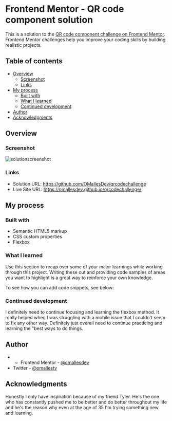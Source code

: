 # Frontend Mentor - QR code component solution

This is a solution to the [QR code component challenge on Frontend Mentor](https://www.frontendmentor.io/challenges/qr-code-component-iux_sIO_H). Frontend Mentor challenges help you improve your coding skills by building realistic projects. 

## Table of contents

- [Overview](#overview)
  - [Screenshot](#screenshot)
  - [Links](#links)
- [My process](#my-process)
  - [Built with](#built-with)
  - [What I learned](#what-i-learned)
  - [Continued development](#continued-development)
- [Author](#author)
- [Acknowledgments](#acknowledgments)


## Overview

### Screenshot

![solutionscreenshot](https://github.com/user-attachments/assets/afecafb3-5acc-45a2-a10b-56600fb52df4)


### Links

- Solution URL: https://github.com/OMallesDev/qrcodechallenge
- Live Site URL: https://omallesdev.github.io/qrcodechallenge/

## My process

### Built with

- Semantic HTML5 markup
- CSS custom properties
- Flexbox

### What I learned

Use this section to recap over some of your major learnings while working through this project. Writing these out and providing code samples of areas you want to highlight is a great way to reinforce your own knowledge.

To see how you can add code snippets, see below:

### Continued development

I definitely need to continue focusing and learning the flexbox method. It really helped when I was struggling with a mobile issue that I couldn't seem to fix any other way. Definitely just overall need to continue practicing and learning the "best ways to do things.



## Author

- - Frontend Mentor - [@omallesdev](https://www.frontendmentor.io/profile/omallesdev)
- Twitter - [@omallestv](https://www.twitter.com/omallestv)


## Acknowledgments

Honestly I only have inspiration because of my friend Tyler. He's the one who has constantly pushed me to be better and do better throughout my life and he's the reason why even at the age of 35 I'm trying something new and learning.


